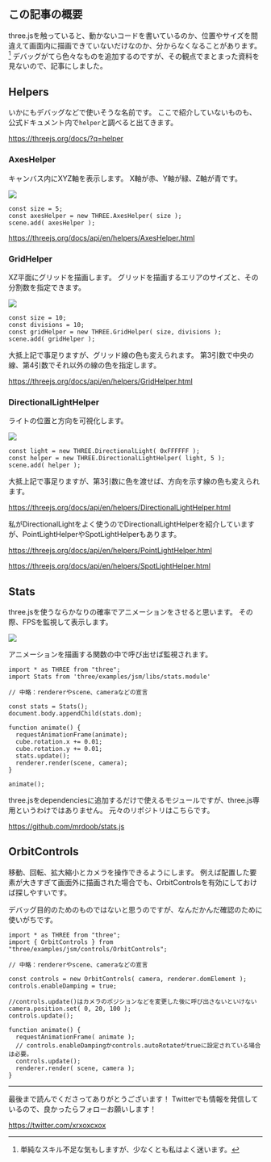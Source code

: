 <!--
title:   three.jsでデバッグのために入れるもの色々
tags:    3DCG,WebGL,three.js
id:      157b04ffef659dc5f7d9
private: false
-->
## この記事の概要

three.jsを触っていると、動かないコードを書いているのか、位置やサイズを間違えて画面内に描画できていないだけなのか、分からなくなることがあります。[^unskilled]
デバッグがてら色々なものを追加するのですが、その観点でまとまった資料を見ないので、記事にしました。

[^unskilled]: 単純なスキル不足な気もしますが、少なくとも私はよく迷います。

## Helpers

いかにもデバッグなどで使いそうな名前です。
ここで紹介していないものも、公式ドキュメント内で`helper`と調べると出てきます。

https://threejs.org/docs/?q=helper

### AxesHelper

キャンバス内にXYZ軸を表示します。
X軸が赤、Y軸が緑、Z軸が青です。

![](https://qiita-image-store.s3.ap-northeast-1.amazonaws.com/0/214677/b8e920d7-051b-2077-f3a2-4c1a88d9ae64.png)

```javascript:使用例
const size = 5;
const axesHelper = new THREE.AxesHelper( size );
scene.add( axesHelper );
```

https://threejs.org/docs/api/en/helpers/AxesHelper.html

### GridHelper

XZ平面にグリッドを描画します。
グリッドを描画するエリアのサイズと、その分割数を指定できます。

![](https://qiita-image-store.s3.ap-northeast-1.amazonaws.com/0/214677/ec9d1375-f816-b14e-32e6-f67891d7ec37.png)

```javascript:使用例
const size = 10;
const divisions = 10;
const gridHelper = new THREE.GridHelper( size, divisions );
scene.add( gridHelper );
```

大抵上記で事足りますが、グリッド線の色も変えられます。
第3引数で中央の線、第4引数でそれ以外の線の色を指定します。

https://threejs.org/docs/api/en/helpers/GridHelper.html

### DirectionalLightHelper

ライトの位置と方向を可視化します。

![](https://qiita-image-store.s3.ap-northeast-1.amazonaws.com/0/214677/113e32b9-ee92-b43d-a06c-e3edf471059f.png)

```javascript:使用例
const light = new THREE.DirectionalLight( 0xFFFFFF );
const helper = new THREE.DirectionalLightHelper( light, 5 );
scene.add( helper );
```

大抵上記で事足りますが、第3引数に色を渡せば、方向を示す線の色も変えられます。

https://threejs.org/docs/api/en/helpers/DirectionalLightHelper.html

私がDirectionalLightをよく使うのでDirectionalLightHelperを紹介していますが、PointLightHelperやSpotLightHelperもあります。

https://threejs.org/docs/api/en/helpers/PointLightHelper.html

https://threejs.org/docs/api/en/helpers/SpotLightHelper.html

## Stats

three.jsを使うならかなりの確率でアニメーションをさせると思います。
その際、FPSを監視して表示します。

![](https://qiita-image-store.s3.ap-northeast-1.amazonaws.com/0/214677/4a9f3a5f-c633-2d1c-7611-df55e3d99906.png)

アニメーションを描画する関数の中で呼び出せば監視されます。

```javascript:使用例
import * as THREE from "three";
import Stats from 'three/examples/jsm/libs/stats.module'

// 中略：rendererやscene、cameraなどの宣言

const stats = Stats();
document.body.appendChild(stats.dom);

function animate() {
  requestAnimationFrame(animate);
  cube.rotation.x += 0.01;
  cube.rotation.y += 0.01;
  stats.update();
  renderer.render(scene, camera);
}

animate();
```

three.jsをdependenciesに追加するだけで使えるモジュールですが、three.js専用というわけではありません。
元々のリポジトリはこちらです。

https://github.com/mrdoob/stats.js

## OrbitControls

移動、回転、拡大縮小とカメラを操作できるようにします。
例えば配置した要素が大きすぎて画面外に描画された場合でも、OrbitControlsを有効にしておけば探しやすいです。

デバッグ目的のためのものではないと思うのですが、なんだかんだ確認のために使いがちです。

```javascript:使用例
import * as THREE from "three";
import { OrbitControls } from "three/examples/jsm/controls/OrbitControls";

// 中略：rendererやscene、cameraなどの宣言

const controls = new OrbitControls( camera, renderer.domElement );
controls.enableDamping = true;

//controls.update()はカメラのポジションなどを変更した後に呼び出さないといけない
camera.position.set( 0, 20, 100 );
controls.update();

function animate() {
  requestAnimationFrame( animate );
  // controls.enableDampingかcontrols.autoRotateがtrueに設定されている場合は必要。
  controls.update();
  renderer.render( scene, camera );
}
```

---

最後まで読んでくださってありがとうございます！
Twitterでも情報を発信しているので、良かったらフォローお願いします！

https://twitter.com/xrxoxcxox